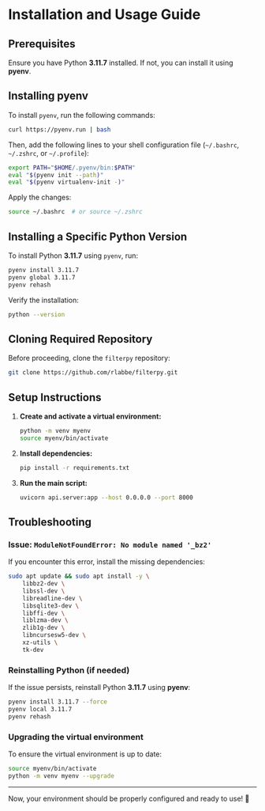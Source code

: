 # Installation and Usage Guide

## Prerequisites

Ensure you have Python **3.11.7** installed. If not, you can install it using **pyenv**.

## Installing pyenv

To install `pyenv`, run the following commands:

```bash
curl https://pyenv.run | bash
```

Then, add the following lines to your shell configuration file (`~/.bashrc`, `~/.zshrc`, or `~/.profile`):

```bash
export PATH="$HOME/.pyenv/bin:$PATH"
eval "$(pyenv init --path)"
eval "$(pyenv virtualenv-init -)"
```

Apply the changes:

```bash
source ~/.bashrc  # or source ~/.zshrc
```

## Installing a Specific Python Version

To install Python **3.11.7** using `pyenv`, run:

```bash
pyenv install 3.11.7
pyenv global 3.11.7
pyenv rehash
```

Verify the installation:

```bash
python --version
```

## Cloning Required Repository

Before proceeding, clone the `filterpy` repository:

```bash
git clone https://github.com/rlabbe/filterpy.git
```

## Setup Instructions

1. **Create and activate a virtual environment:**

   ```bash
   python -m venv myenv
   source myenv/bin/activate
   ```

2. **Install dependencies:**

   ```bash
   pip install -r requirements.txt
   ```

3. **Run the main script:**

   ```bash
   uvicorn api.server:app --host 0.0.0.0 --port 8000
   ```

## Troubleshooting

### Issue: `ModuleNotFoundError: No module named '_bz2'`

If you encounter this error, install the missing dependencies:

```bash
sudo apt update && sudo apt install -y \
    libbz2-dev \
    libssl-dev \
    libreadline-dev \
    libsqlite3-dev \
    libffi-dev \
    liblzma-dev \
    zlib1g-dev \
    libncursesw5-dev \
    xz-utils \
    tk-dev
```

### Reinstalling Python (if needed)

If the issue persists, reinstall Python **3.11.7** using **pyenv**:

```bash
pyenv install 3.11.7 --force
pyenv local 3.11.7
pyenv rehash
```

### Upgrading the virtual environment

To ensure the virtual environment is up to date:

```bash
source myenv/bin/activate
python -m venv myenv --upgrade
```

---

Now, your environment should be properly configured and ready to use! 🚀

